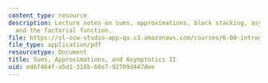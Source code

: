 ```yaml
---
content_type: resource
description: Lecture notes on sums, approximations, block stacking, asymptotic notation,
  and the factorial function.
file: https://ol-ocw-studio-app-qa.s3.amazonaws.com/courses/6-00-introduction-to-computer-science-and-programming-fall-2008/ed6f464fa5d1318b66e792709d447dee_l11_sums2.pdf
file_type: application/pdf
resourcetype: Document
title: Sums, Approximations, and Asymptotics II
uid: ed6f464f-a5d1-318b-66e7-92709d447dee
---
```

